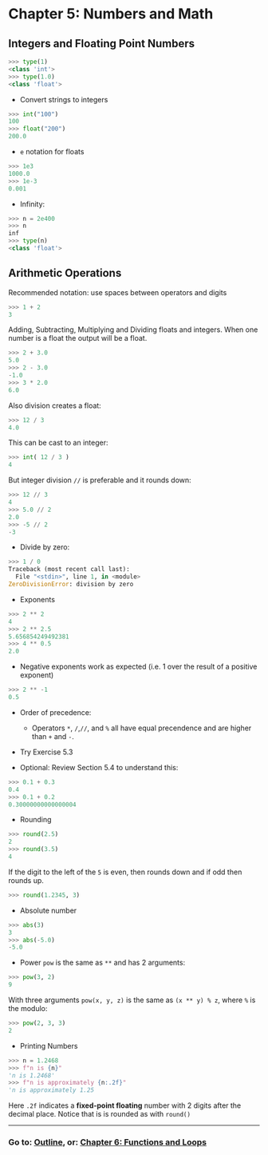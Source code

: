 # Chapter 5: Numbers and Math

## Integers and Floating Point Numbers
```python
>>> type(1)
<class 'int'>
>>> type(1.0)
<class 'float'>
```
* Convert strings to integers
```python
>>> int("100")
100
>>> float("200")
200.0
```
* `e` notation for floats
```python
>>> 1e3
1000.0
>>> 1e-3
0.001
```
* Infinity:
```python
>>> n = 2e400
>>> n
inf
>>> type(n)
<class 'float'>
```

## Arithmetic Operations

Recommended notation: use spaces between operators and digits
```python
>>> 1 + 2
3
```
Adding, Subtracting, Multiplying and Dividing floats and integers.  When one number is a float the output will be a float. 
```python
>>> 2 + 3.0
5.0
>>> 2 - 3.0
-1.0
>>> 3 * 2.0
6.0
```
Also division creates a float:
```python
>>> 12 / 3
4.0
```
This can be cast to an integer:
```python
>>> int( 12 / 3 )
4
```
But integer division `//` is preferable and it rounds down:
```python
>>> 12 // 3
4
>>> 5.0 // 2
2.0
>>> -5 // 2
-3
```
* Divide by zero:
```python
>>> 1 / 0
Traceback (most recent call last):
  File "<stdin>", line 1, in <module>
ZeroDivisionError: division by zero
```
* Exponents
```python
>>> 2 ** 2
4
>>> 2 ** 2.5
5.656854249492381
>>> 4 ** 0.5
2.0
```
* Negative exponents work as expected (i.e. 1 over the result of a positive exponent)
```python
>>> 2 ** -1
0.5
```
* Order of precedence:
   * Operators `*`, `/`,`//`, and `%` all have equal precendence and are higher than `+` and `-`.

* Try Exercise 5.3

* Optional: Review Section 5.4 to understand this:
```python
>>> 0.1 + 0.3
0.4
>>> 0.1 + 0.2
0.30000000000000004
```
* Rounding
```python
>>> round(2.5)
2
>>> round(3.5)
4
```
If the digit to the left of the `5` is even, then rounds down and if odd then rounds up.
```python
>>> round(1.2345, 3)

```
* Absolute number
```python
>>> abs(3)
3
>>> abs(-5.0)
-5.0
```
* Power `pow` is the same as `**` and has 2 arguments:
```python
>>> pow(3, 2)
9
```
With three arguments `pow(x, y, z)` is the same as `(x ** y) % z`, where `%` is the modulo:
```python
>>> pow(2, 3, 3)
2
```
* Printing Numbers
```python
>>> n = 1.2468
>>> f"n is {n}"
'n is 1.2468'
>>> f"n is approximately {n:.2f}"
'n is approximately 1.25
```
Here `.2f` indicates a **fixed-point floating** number with 2 digits after the decimal place.  Notice that is is rounded as with `round()`

___
### Go to: [Outline](README.md), or: [Chapter 6: Functions and Loops](Chapter_06_Functions_and_Loops.md)

